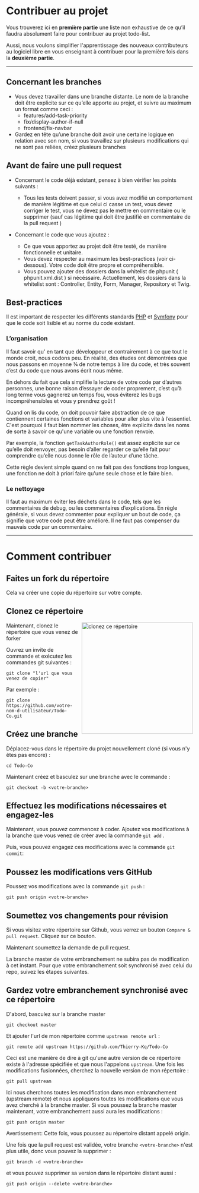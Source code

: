 # Contribuer au projet

Vous trouverez ici en **première partie** une liste non exhaustive de ce qu’il faudra absolument faire pour contribuer au projet todo-list.

Aussi, nous voulons simplifier l'apprentissage des nouveaux contributeurs au logiciel libre en vous enseignant à contribuer pour la première fois dans la **deuxième partie**.

___

## Concernant les branches

- Vous devez travailler dans une branche distante. Le nom de la branche doit être explicite sur ce qu’elle apporte au projet, et suivre au maximum un format comme ceci :
    - features/add-task-priority
    - fix/display-author-if-null
    - frontend/fix-navbar
- Gardez en tête qu’une branche doit avoir une certaine logique en relation avec son nom, si vous travaillez sur plusieurs modifications qui ne sont pas reliées, créez plusieurs branches

## Avant de faire une pull request

- Concernant le code déjà existant, pensez à bien vérifier les points suivants :
    - Tous les tests doivent passer, si vous avez modifié un comportement de manière légitime et que celui ci casse un test, vous devez corriger le test, vous ne devez pas le mettre en commentaire ou le supprimer (sauf cas légitime qui doit être justifié en commentaire de la pull request )

- Concernant le code que vous ajoutez :
    - Ce que vous apportez au projet doit être testé, de manière fonctionnelle et unitaire.
    - Vous devez respecter au maximum les best-practices (voir ci-dessous). Votre code doit être propre et compréhensible.
    - Vous pouvez ajouter des dossiers dans la whitelist de phpunit ( phpunit.xml.dist ) si nécéssaire. Actuellement, les dossiers dans la whitelist sont : Controller, Entity, Form, Manager, Repository et Twig.

## Best-practices

Il est important de respecter les différents standards [PHP](https://www.php-fig.org/psr/) et [Symfony](https://symfony.com/doc/current/index.html) pour que le code soit lisible et au norme du code existant.

### L’organisation

Il faut savoir qu' en tant que développeur et contrairement à ce que tout le monde croit, nous codons peu. En réalité, des études ont démontrées que nous passons en moyenne 3⁄4 de notre temps à lire du code, et très souvent c’est du code que nous avons écrit nous même.

En dehors du fait que cela simplifie la lecture de votre code par d’autres personnes, une bonne raison d’essayer de coder proprement, c’est qu’à long terme vous gagnerez un temps fou, vous éviterez les bugs incompréhensibles et vous y prendrez goût !

Quand on lis du code, on doit pouvoir faire abstraction de ce que contiennent certaines fonctions et variables pour aller plus vite à l’essentiel. C'est pourquoi il faut bien nommer les choses, être explicite dans les noms de sorte à savoir ce qu'une variable ou une fonction renvoie.

Par exemple, la fonction `getTaskAuthorRole()` est assez explicite sur ce qu’elle doit renvoyer, pas besoin d’aller regarder ce qu’elle fait pour comprendre qu’elle nous donne le rôle de l’auteur d’une tâche.

Cette règle devient simple quand on ne fait pas des fonctions trop longues, une fonction ne doit à priori faire qu'une seule chose et le faire bien.

### Le nettoyage

Il faut au maximum éviter les déchets dans le code, tels que les commentaires de debug, ou les commentaires d’explications. En règle générale, si vous devez commenter pour expliquer un bout de code, ça signifie que votre code peut être amélioré. Il ne faut pas compenser du mauvais code par un commentaire.

___

# Comment contribuer

## Faites un fork du répertoire

Cela va créer une copie du répertoire sur votre compte.

## Clonez ce répertoire

<img align="right" width="300" src="https://firstcontributions.github.io/assets/Readme/clone.png" alt="clonez ce répertoire" />

Maintenant, clonez le répertoire que vous venez de forker

Ouvrez un invite de commande et exécutez les commandes git suivantes :

```
git clone "l'url que vous venez de copier"
```

Par exemple :

```
git clone https://github.com/votre-nom-d-utilisateur/Todo-Co.git
```

## Créez une branche

Déplacez-vous dans le répertoire du projet nouvellement cloné (si vous n'y êtes pas encore) :

```
cd Todo-Co
```

Maintenant créez et basculez sur une branche avec le commande  :

```
git checkout -b <votre-branche>
```


## Effectuez les modifications nécessaires et engagez-les

Maintenant, vous pouvez commencez à coder. Ajoutez vos modifications à la branche que vous venez de créer avec la commande  `git add` .


Puis, vous pouvez engagez ces modifications avec la commande `git commit`:


## Poussez les modifications vers GitHub

Poussez vos modifications avec la commande `git push` :

```
git push origin <votre-branche>
```


## Soumettez vos changements pour révision

Si vous visitez votre répertoire sur Github, vous verrez un bouton  `Compare & pull request`. Cliquez sur ce bouton.


Maintenant soumettez la demande de pull request.


La branche master de votre embranchement ne subira pas de modification à cet instant. Pour que votre embranchement soit synchronisé avec celui du repo, suivez les étapes suivantes.

## Gardez votre embranchement synchronisé avec ce répertoire

D'abord, basculez sur la branche master

 ```
 git checkout master
 ```

Et ajouter l'url de mon répertoire comme  `upstream remote url` :

```
git remote add upstream https://github.com/Thierry-Kq/Todo-Co
```

Ceci est une manière de dire à git qu'une autre version de ce répertoire existe à l'adresse spécifiée et que nous l'appelons  `upstream`. Une fois les modifications fusionnées, cherchez la nouvelle version de mon répertoire :

```
git pull upstream
```

Ici nous cherchons toutes les modification dans mon embranchement  (upstream remote) et nous appliquons toutes les modifications que vous avez cherché à la branche master. Si vous poussez la branche master maintenant, votre embranchement aussi aura les modifications :

```
git push origin master
```

Avertissement: Cette fois, vous poussez au répertoire distant appelé origin.

Une fois que la pull request est validée, votre branche `<votre-branche>` n'est plus utile, donc vous pouvez la supprimer :

```
git branch -d <votre-branche>
```

et vous pouvez supprimer sa version dans le répertoire distant aussi :

```
git push origin --delete <votre-branche>
```

  

